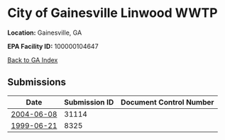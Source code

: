 # City of Gainesville Linwood WWTP

**Location:** Gainesville, GA

**EPA Facility ID:** 100000104647

[Back to GA Index](../../index.md)

## Submissions

| Date | Submission ID | Document Control Number |
|------|--------------|-------------------------|
| [2004-06-08](submissions/31114.md) | 31114 |  |
| [1999-06-21](submissions/8325.md) | 8325 |  |
